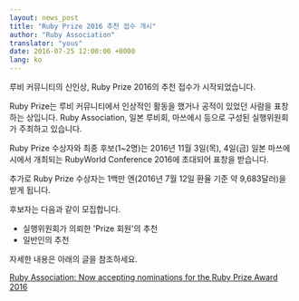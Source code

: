 ```yaml
---
layout: news_post
title: "Ruby Prize 2016 추천 접수 개시"
author: "Ruby Association"
translator: "yous"
date: 2016-07-25 12:00:00 +0000
lang: ko
---
```


루비 커뮤니티의 신인상, Ruby Prize 2016의 추천 접수가 시작되었습니다.

Ruby Prize는 루비 커뮤니티에서 인상적인 활동을 했거나 공적이 있었던 사람을
표창하는 상입니다. Ruby Association, 일본 루비회, 마쓰에시 등으로 구성된
실행위원회가 주최하고 있습니다.

Ruby Prize 수상자와 최종 후보(1~2명)는 2016년 11월 3일(목), 4일(금) 일본
마쓰에시에서 개최되는 RubyWorld Conference 2016에 초대되어 표창을 받습니다.

추가로 Ruby Prize 수상자는 1백만 엔(2016년 7월 12일 환율 기준 약 9,683달러)을
받게 됩니다.

후보자는 다음과 같이 모집합니다.

* 실행위원회가 의뢰한 'Prize 회원'의 추천
* 일반인의 추천

자세한 내용은 아래의 글을 참조하세요.

[Ruby Association: Now accepting nominations for the Ruby Prize Award 2016](http://www.ruby.or.jp/en/news/20160725.html)

